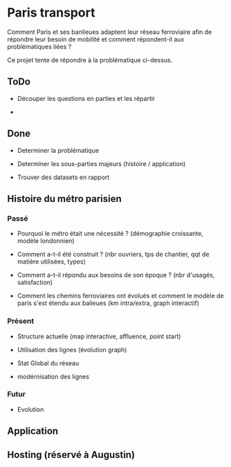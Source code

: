 
# Paris transport

Comment Paris et ses banlieues adaptent leur réseau ferroviaire afin de répondre leur besoin de mobilité et comment répondent-il aux problématiques liées ?

Ce projet tente de répondre à la problématique ci-dessus.



## ToDo

- Découper les questions en parties et les répartir

- 
## Done

- Determiner la problématique

- Determiner les sous-parties majeurs (histoire / application)

- Trouver des datasets en rapport
## Histoire du métro parisien
### Passé

- Pourquoi le métro était une nécessité ? (démographie croissante, modèle londonnien)

- Comment a-t-il été construit ? (nbr ouvriers, tps de chantier, qqt de matière utilisées, types)

- Comment a-t-il répondu aux besoins de son époque ? (nbr d'usagés, satisfaction)

- Comment les chemins ferroviaires ont évolués et comment le modèle de paris s'est étendu aux balieues (km intra/extra, graph interactif)

### Présent

- Structure actuelle (map interactive, affluence, point start)

- Utilisation des lignes (évolution graph)

- Stat Global du réseau

- modérnisation des lignes

### Futur

- Evolution 
## Application
## Hosting (réservé à Augustin)